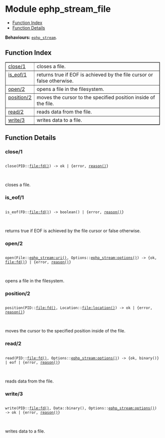

# Module ephp_stream_file #
* [Function Index](#index)
* [Function Details](#functions)

__Behaviours:__ [`ephp_stream`](ephp_stream.md).

<a name="index"></a>

## Function Index ##


<table width="100%" border="1" cellspacing="0" cellpadding="2" summary="function index"><tr><td valign="top"><a href="#close-1">close/1</a></td><td>closes a file.</td></tr><tr><td valign="top"><a href="#is_eof-1">is_eof/1</a></td><td>returns true if EOF is achieved by the file cursor or false otherwise.</td></tr><tr><td valign="top"><a href="#open-2">open/2</a></td><td>opens a file in the filesystem.</td></tr><tr><td valign="top"><a href="#position-2">position/2</a></td><td>moves the cursor to the specified position inside of the file.</td></tr><tr><td valign="top"><a href="#read-2">read/2</a></td><td>reads data from the file.</td></tr><tr><td valign="top"><a href="#write-3">write/3</a></td><td>writes data to a file.</td></tr></table>


<a name="functions"></a>

## Function Details ##

<a name="close-1"></a>

### close/1 ###

<pre><code>
close(PID::<a href="file.md#type-fd">file:fd()</a>) -&gt; ok | {error, <a href="#type-reason">reason()</a>}
</code></pre>
<br />

closes a file.

<a name="is_eof-1"></a>

### is_eof/1 ###

<pre><code>
is_eof(FD::<a href="file.md#type-fd">file:fd()</a>) -&gt; boolean() | {error, <a href="#type-reason">reason()</a>}
</code></pre>
<br />

returns true if EOF is achieved by the file cursor or false otherwise.

<a name="open-2"></a>

### open/2 ###

<pre><code>
open(File::<a href="ephp_stream.md#type-uri">ephp_stream:uri()</a>, Options::<a href="ephp_stream.md#type-options">ephp_stream:options()</a>) -&gt; {ok, <a href="file.md#type-fd">file:fd()</a>} | {error, <a href="#type-reason">reason()</a>}
</code></pre>
<br />

opens a file in the filesystem.

<a name="position-2"></a>

### position/2 ###

<pre><code>
position(PID::<a href="file.md#type-fd">file:fd()</a>, Location::<a href="file.md#type-location">file:location()</a>) -&gt; ok | {error, <a href="#type-reason">reason()</a>}
</code></pre>
<br />

moves the cursor to the specified position inside of the file.

<a name="read-2"></a>

### read/2 ###

<pre><code>
read(PID::<a href="file.md#type-fd">file:fd()</a>, Options::<a href="ephp_stream.md#type-options">ephp_stream:options()</a>) -&gt; {ok, binary()} | eof | {error, <a href="#type-reason">reason()</a>}
</code></pre>
<br />

reads data from the file.

<a name="write-3"></a>

### write/3 ###

<pre><code>
write(PID::<a href="file.md#type-fd">file:fd()</a>, Data::binary(), Options::<a href="ephp_stream.md#type-options">ephp_stream:options()</a>) -&gt; ok | {error, <a href="#type-reason">reason()</a>}
</code></pre>
<br />

writes data to a file.

